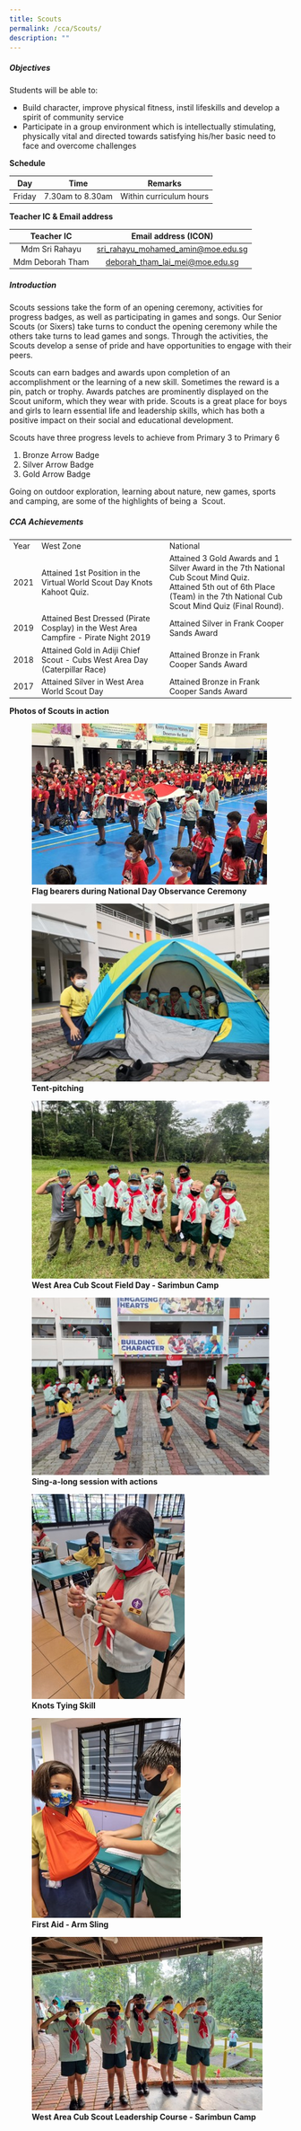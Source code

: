 ```yaml
---
title: Scouts
permalink: /cca/Scouts/
description: ""
---
```

##### **Objectives**

  

Students will be able to:

*   Build character, improve physical fitness, instil lifeskills and develop a spirit of community service&nbsp;
*   Participate in a group environment which is intellectually stimulating, physically vital and directed towards satisfying his/her basic need to face and overcome challenges

  

**Schedule**

  

| Day | Time | Remarks |
| --- | --- | --- |
| Friday | 7.30am to 8.30am | Within curriculum hours |

  

**Teacher IC &amp; Email address**

  

|          Teacher IC          |        Email address (ICON)        |
|:----------------------------:|:----------------------------------:|
| Mdm Sri Rahayu  | sri_rahayu_mohamed_amin@moe.edu.sg |
|      Mdm Deborah Tham      |      deborah_tham_lai_mei@moe.edu.sg     |

  

##### **Introduction**

  

Scouts sessions take the form of an opening ceremony, activities for progress badges, as well as participating in games and songs. Our Senior Scouts (or Sixers) take turns to conduct the opening ceremony while the others take turns to lead games and songs. Through the activities, the Scouts develop a sense of pride and have opportunities to engage with their peers.&nbsp; &nbsp; &nbsp;

  

Scouts can earn badges and awards upon completion&nbsp;of an accomplishment or the learning of a&nbsp;new skill. Sometimes the reward is a pin, patch or trophy. Awards patches&nbsp;are prominently displayed on the Scout uniform, which they wear with pride. Scouts is a great place for boys and girls to learn essential life and leadership skills, which has both a positive impact on their social and educational development.

  

Scouts have three progress levels to achieve from Primary 3 to Primary 6  

  

1.  Bronze Arrow Badge
2.  Silver Arrow Badge
3.  Gold Arrow Badge

  

Going on outdoor exploration, learning about nature, new games, sports and camping, are some of the highlights of being a&nbsp; Scout.

##### **CCA Achievements**

|        |                                                                                      |                                             |
|--------|--------------------------------------------------------------------------------------|---------------------------------------------|
|  Year  |                                       West Zone                                      |                   National                  
2021 | Attained 1st Position in the Virtual World Scout Day Knots Kahoot Quiz.| Attained 3 Gold Awards and 1 Silver Award in the 7th National Cub Scout Mind Quiz. <br> Attained 5th out of 6th Place (Team) in the 7th National Cub Scout Mind Quiz (Final Round).|
|  2019  | Attained Best Dressed (Pirate Cosplay) in the West Area Campfire - Pirate Night 2019 | Attained Silver in Frank Cooper Sands Award |
|  2018  | Attained Gold in Adiji Chief Scout - Cubs West Area Day (Caterpillar Race)           | Attained Bronze in Frank Cooper Sands Award |
| 2017   | Attained Silver in West Area World Scout Day                                         | Attained Bronze in Frank Cooper Sands Award |

  
**Photos of Scouts in action**

<figure>

<img src="/images/Our%20Curriculum/Departments/CCA/Scouts/S1NEW.jpg">

<figcaption> <strong> Flag bearers during National Day Observance Ceremony </strong> </figcaption>

</figure>

<figure>

<img src="/images/Our%20Curriculum/Departments/CCA/Scouts/S2.jpg">

<figcaption> <strong> Tent-pitching </strong> </figcaption>

</figure>

<figure>

<img src="/images/Our%20Curriculum/Departments/CCA/Scouts/S3.jpg">

<figcaption> <strong> West Area Cub Scout Field Day - Sarimbun Camp </strong> </figcaption>

</figure>

<figure>

<img src="/images/Our%20Curriculum/Departments/CCA/Scouts/S4.jpg">

<figcaption> <strong> Sing-a-long session with actions </strong> </figcaption>

</figure>

<figure>

<img src="/images/Our%20Curriculum/Departments/CCA/Scouts/S5.jpg">

<figcaption> <strong> Knots Tying Skill </strong> </figcaption>

</figure>

<figure>

<img src="/images/Our%20Curriculum/Departments/CCA/Scouts/S6.jpg">

<figcaption> <strong> First Aid - Arm Sling </strong> </figcaption>

</figure>

<figure>

<img src="/images/Our%20Curriculum/Departments/CCA/Scouts/S7.jpg">

<figcaption> <strong> West Area Cub Scout Leadership Course - Sarimbun Camp </strong> </figcaption>

</figure>